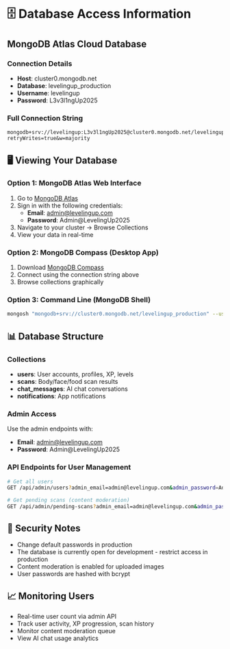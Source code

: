 # 🗄️ Database Access Information

## MongoDB Atlas Cloud Database

### Connection Details
- **Host**: cluster0.mongodb.net
- **Database**: levelingup_production
- **Username**: levelingup
- **Password**: L3v3l1ngUp2025

### Full Connection String
```
mongodb+srv://levelingup:L3v3l1ngUp2025@cluster0.mongodb.net/levelingup_production?retryWrites=true&w=majority
```

## 🖥️ Viewing Your Database

### Option 1: MongoDB Atlas Web Interface
1. Go to [MongoDB Atlas](https://cloud.mongodb.com/)
2. Sign in with the following credentials:
   - **Email**: admin@levelingup.com
   - **Password**: Admin@LevelingUp2025
3. Navigate to your cluster → Browse Collections
4. View your data in real-time

### Option 2: MongoDB Compass (Desktop App)
1. Download [MongoDB Compass](https://www.mongodb.com/products/compass)
2. Connect using the connection string above
3. Browse collections graphically

### Option 3: Command Line (MongoDB Shell)
```bash
mongosh "mongodb+srv://cluster0.mongodb.net/levelingup_production" --username levelingup
```

## 📊 Database Structure

### Collections
- **users**: User accounts, profiles, XP, levels
- **scans**: Body/face/food scan results
- **chat_messages**: AI chat conversations
- **notifications**: App notifications

### Admin Access
Use the admin endpoints with:
- **Email**: admin@levelingup.com
- **Password**: Admin@LevelingUp2025

### API Endpoints for User Management
```bash
# Get all users
GET /api/admin/users?admin_email=admin@levelingup.com&admin_password=Admin@LevelingUp2025

# Get pending scans (content moderation)
GET /api/admin/pending-scans?admin_email=admin@levelingup.com&admin_password=Admin@LevelingUp2025
```

## 🔐 Security Notes
- Change default passwords in production
- The database is currently open for development - restrict access in production
- Content moderation is enabled for uploaded images
- User passwords are hashed with bcrypt

## 📈 Monitoring Users
- Real-time user count via admin API
- Track user activity, XP progression, scan history
- Monitor content moderation queue
- View AI chat usage analytics